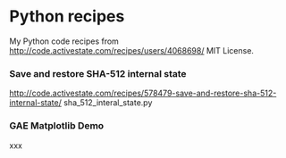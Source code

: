 # Python recipes
My Python code recipes from http://code.activestate.com/recipes/users/4068698/
MIT License.

### Save and restore SHA-512 internal state
http://code.activestate.com/recipes/578479-save-and-restore-sha-512-internal-state/
sha_512_interal_state.py

### GAE Matplotlib Demo
xxx
